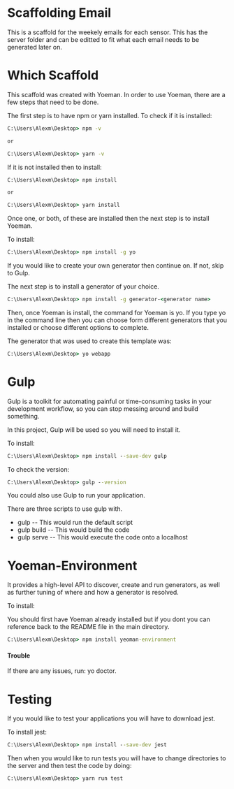 # Scaffolding Email



This is a scaffold for the weekely emails for each sensor. This has the server folder and can be editted to fit what each email needs to be generated later on.


# Which Scaffold

This scaffold was created with Yoeman. In order to use Yoeman, there are a few steps that need to be done. 

The first step is to have npm or yarn installed. To check if it is installed:

~~~cmd
C:\Users\Alexm\Desktop> npm -v 

or 

C:\Users\Alexm\Desktop> yarn -v 
~~~

If it is not installed then to install:

~~~cmd
C:\Users\Alexm\Desktop> npm install

or 

C:\Users\Alexm\Desktop> yarn install 
~~~

Once one, or both, of these are installed then the next step is to install Yoeman. 

To install:
~~~cmd
C:\Users\Alexm\Desktop> npm install -g yo
~~~

If you would like to create your own generator then continue on. If not, skip to Gulp.

The next step is to install a generator of your choice.

~~~cmd
C:\Users\Alexm\Desktop> npm install -g generator-<generator name>
~~~

Then, once Yoeman is install, the command for Yoeman is yo. If you type yo in the command line then you can choose form different generators that you installed or choose different options to complete.

The generator that was used to create this template was:
~~~cmd
C:\Users\Alexm\Desktop> yo webapp
~~~

# Gulp

Gulp is a toolkit for automating painful or time-consuming tasks in your development workflow, so you can stop messing around and build something.

In this project, Gulp will be used so you will need to install it. 

To install:

~~~cmd 
C:\Users\Alexm\Desktop> npm install --save-dev gulp
~~~

To check the version:
~~~cmd 
C:\Users\Alexm\Desktop> gulp --version
~~~

You could also use Gulp to run your application. 

There are three scripts to use gulp with. 

* gulp -- This would run the default script
* gulp build -- This would build the code
* gulp serve -- This would execute the code onto a localhost


# Yoeman-Environment
It provides a high-level API to discover, create and run generators, as well as further tuning of where and how a generator is resolved.

To install:

You should first have Yoeman already installed but if you dont you can reference back to the README file in the main directory.

~~~cmd 
C:\Users\Alexm\Desktop> npm install yeoman-environment
~~~
#### Trouble
If there are any issues, run: yo doctor.

# Testing
If you would like to test your applications you will have to download jest. 

To install jest:
~~~cmd
C:\Users\Alexm\Desktop> npm install --save-dev jest
~~~

Then when you would like to run tests you will have to change directories to the server and then test the code by doing:

~~~cmd
C:\Users\Alexm\Desktop> yarn run test
~~~